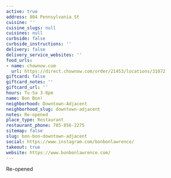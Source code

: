 ```yaml
---
active: true
address: 804 Pennsylvania St
cuisine: ''
cuisine_slugs: null
cuisines: null
curbside: false
curbside_instructions: ''
delivery: false
delivery_service_websites: ''
food_urls:
- name: chownow.com
  url: https://direct.chownow.com/order/21453/locations/31072
giftcard: false
giftcard_notes: ''
giftcard_url: ''
hours: Tu-Sa 3-8pm
name: Bon Bon!
neighborhood: Downtown-Adjacent
neighborhood_slug: downtown-adjacent
notes: Re-opened
place_type: Restaurant
restaurant_phone: 785-856-2275
sitemap: false
slug: bon-bon-downtown-adjacent
social: https://www.instagram.com/bonbonlawrence/
takeout: true
website: https://www.bonbonlawrence.com/
---
```


Re-opened